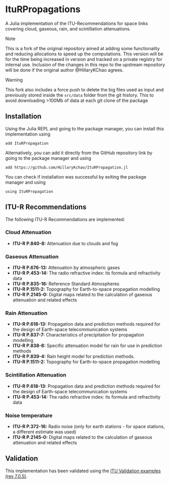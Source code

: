 # ItuRPropagations
A Julia implementation of the ITU-Recommendations for space links covering cloud, gaseous, rain, and scintillation attenuations.

> [!NOTE]
> This is a fork of the original repository aimed at adding some functionality and reducing allocations to speed up the computations. This version will be for the time being increased in version and tracked on a private registry for internal use. Inclusion of the changes in this repo to the upstream repository will be done if the original author @HillaryKChao agrees.

> [!WARNING]
> This fork also includes a force push to delete the big files used as input and previously stored inside the `src/data` folder from the git history. This to avoid downloading >100Mb of data at each git clone of the package

## Installation
Using the Julia REPL and going to the package manager, you can install this implementation using
```
add ItuRPropagation
```
Alternatively, you can add it directly from the GitHub repository link by going to the package manager and using
```
add https://github.com/HillaryKchao/ItuRPropagation.jl
```
You can check if installation was successful by exiting the package manager and using
```
using ItuRPropagation
```

## ITU-R Recommendations
The following ITU-R Recommendations are implemented:
### Cloud Attenuation
*   **ITU-R P.840-8:** Attenuation due to clouds and fog 
### Gaseous Attenuation
*   **ITU-R P.676-13:** Attenuation by atmospheric gases
*   **ITU-R P.453-14:** The radio refractive index: its formula and refractivity data
*   **ITU-R P.835-16:** Reference Standard Atmospheres
*   **ITU-R P.1511-2:** Topography for Earth-to-space propagation modelling
*   **ITU-R P.2145-0:** Digital maps related to the calculation of gaseous attenuation and related effects
### Rain Attenuation
*   **ITU-R P.618-13:** Propagation data and prediction methods required for the design of Earth-space telecommunication systems
*   **ITU-R P.837-7:** Characteristics of precipitation for propagation modelling
*   **ITU-R P.838-8:** Specific attenuation model for rain for use in prediction methods
*   **ITU-R P.839-4:** Rain height model for prediction methods.
*   **ITU-R P.1511-2:** Topography for Earth-to-space propagation modelling
### Scintillation Attenuation
*   **ITU-R P.618-13:** Propagation data and prediction methods required for the design of Earth-space telecommunication systems
*   **ITU-R P.453-14:** The radio refractive index: its formula and refractivity data

### Noise temperature
*   **ITU-R P.372-16:** Radio noise (only for earth stations - for space stations, a different estimate was used)
*   **ITU-R P.2145-0:** Digital maps related to the calculation of gaseous attenuation and related effects

##  Validation
This implementation has been validated using the [ITU Validation examples (rev 7.0.5)](https://www.itu.int/en/ITU-R/study-groups/rsg3/ionotropospheric/CG-3M3J-13-ValEx-Rev7.0.5.xlsx).
